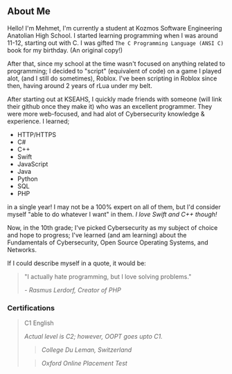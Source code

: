 ## About Me

Hello! I'm Mehmet, I'm currently a student at Kozmos Software Engineering Anatolian High School.
I started learning programming when I was around 11-12, starting out with C. I was gifted `The C Programming Language (ANSI C)` book for my birthday. (An original copy!)

After that, since my school at the time wasn't focused on anything related to programming; I decided to "script" (equivalent of code) on a game I played alot, (and I still do sometimes), Roblox.
I've been scripting in Roblox since then, having around 2 years of rLua under my belt. 

After starting out at KSEAHS, I quickly made friends with someone (will link their github once they make it) who was an excellent programmer. They were more web-focused, and had alot of Cybersecurity knowledge & experience.
I learned;
* HTTP/HTTPS
* C#
* C++
* Swift  
* JavaScript
* Java    
* Python
* SQL
* PHP
 
in a single year! I may not be a 100% expert on all of them, but I'd consider myself "able to do whatever I want" in them. *I love Swift and C++ though!*

Now, in the 10th grade; I've picked Cybersecurity as my subject of choice and hope to progress; I've learned (and am learning) about the Fundamentals of Cybersecurity, Open Source Operating Systems, and Networks.

If I could describe myself in a quote, it would be:
> "I actually hate programming, but I love solving problems."
> 
>  *- Rasmus Lerdorf, Creator of PHP*

### Certifications

> C1 English
> 
> *Actual level is C2; however, OOPT goes upto C1.*
> 
>>*College Du Leman, Switzerland*
> 
>> *Oxford Online Placement Test*
>
